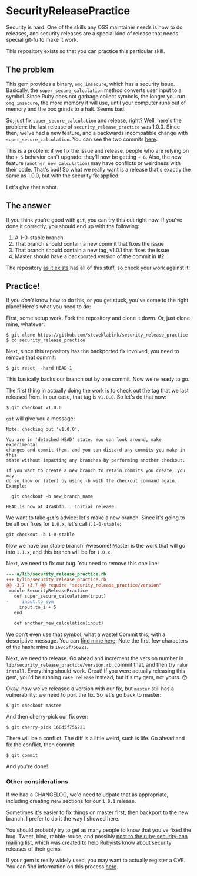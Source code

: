 # SecurityReleasePractice

Security is hard. One of the skills any OSS maintainer needs is how to do
releases, and security releases are a special kind of release that needs
special git-fu to make it work.

This repository exists so that you can practice this particular skill.

## The problem

This gem provides a binary, `omg_insecure`, which has a security issue.
Basically, the `super_secure_calculation` method converts user input to a
symbol. Since Ruby does not garbage collect symbols, the longer you run
`omg_insecure`, the more memory it will use, until your computer runs out of
memory and the box grinds to a halt. Seems bad.

So, just fix `super_secure_calculation` and release, right? Well, here's the
problem: the last release of `security_release_practice` was 1.0.0. Since
then, we've had a new feature, and a backwards incompatible change with
`super_secure_calculation`. You can see the two commits
[here](https://github.com/steveklabnik/security_release_practice/compare/v1.0.0...master).

This is a problem: if we fix the issue and release, people who are relying on
the `+ 5` behavior can't upgrade: they'll now be getting `+ 6`. Also, the new
feature (`another_new_calculation`) may have conflicts or weirdness with their
code. That's bad! So what we really want is a release that's exactly the
same as 1.0.0, but with the security fix applied.

Let's give that a shot.

## The answer

If you think you're good with `git`, you can try this out right now. If you've
done it correctly, you should end up with the following:

1. A 1-0-stable branch
2. That branch should contain a new commit that fixes the issue
3. That branch should contain a new tag, v1.0.1 that fixes the issue
4. Master should have a backported version of the commit in #2.

The repository [as it
exists](https://github.com/steveklabnik/security_release_practice) has all of
this stuff, so check your work against it!

## Practice!

If you _don't_ know how to do this, or you get stuck, you've come to the
right place! Here's what you need to do:

First, some setup work. Fork the repository and clone it down. Or, just clone
mine, whatever:

```
$ git clone https://github.com/steveklabink/security_release_practice
$ cd security_release_practice
```

Next, since this repository has the backported fix involved, you need
to remove that commit:

```
$ git reset --hard HEAD~1
```

This basically backs our branch out by one commit. Now we're ready to go.

The first thing in actually doing the work is to check out the tag that
we last released from. In our case, that tag is `v1.0.0`. So let's do that
now:

```
$ git checkout v1.0.0
```

`git` will give you a message:

```
Note: checking out 'v1.0.0'.

You are in 'detached HEAD' state. You can look around, make experimental
changes and commit them, and you can discard any commits you make in this
state without impacting any branches by performing another checkout.

If you want to create a new branch to retain commits you create, you may
do so (now or later) by using -b with the checkout command again. Example:

  git checkout -b new_branch_name

HEAD is now at 47a8bfb... Initial release.
```

We want to take `git`'s advice: let's make a new branch. Since it's going to
be all our fixes for `1.0.x`, let's call it `1-0-stable`:

```
git checkout -b 1-0-stable
```

Now we have our stable branch. Awesome! Master is the work that will go into
`1.1.x`, and this branch will be for `1.0.x`.

Next, we need to fix our bug. You need to remove this one line:

```diff
--- a/lib/security_release_practice.rb
+++ b/lib/security_release_practice.rb
@@ -3,7 +3,7 @@ require "security_release_practice/version"
 module SecurityReleasePractice
   def super_secure_calculation(input)
-     input.to_sym
     input.to_i + 5
   end

   def another_new_calculation(input)
```

We don't even use that symbol, what a waste! Commit this, with a descriptive
message. You can [find mine here](https://github.com/steveklabnik/security_release_practice/commit/168d5f756221ed43b0c67569ac82429f0b391504).
Note the first few characters of the hash: mine is `168d5f756221`.

Next, we need to release. Go ahead and increment the version number in
`lib/security_release_practice/version.rb`, commit that, and then try
`rake install`. Everything should work. Great! If you were actually releasing
this gem, you'd be running `rake release` instead, but it's my gem, not
yours. 😗

Okay, now we've released a version with our fix, but `master` still has a
vulnerability: we need to port the fix. So let's go back to master:

```
$ git checkout master
```

And then cherry-pick our fix over:

```
$ git cherry-pick 168d5f756221
```

There will be a conflict. The diff is a little weird, such is life. Go ahead
and fix the conflict, then commit:

```
$ git commit
```

And you're done!

### Other considerations

If we had a CHANGELOG, we'd need to udpate that as appropriate, including
creating new sections for our `1.0.1` release.

Sometimes it's easier to fix things on master first, then backport to the new
branch. I prefer to do it the way I showed here.

You should probably try to get as many people to know that you've fixed the
bug. Tweet, blog, rabble-rouse, and possibly [post to the ruby-security-ann
mailing list](https://groups.google.com/forum/#!forum/ruby-security-ann), which
was created to help Rubyists know about security releases of their gems.

If your gem is really widely used, you may want to actually register a CVE.
You can find information on this process [here](https://groups.google.com/forum/#!forum/ruby-security-ann).
